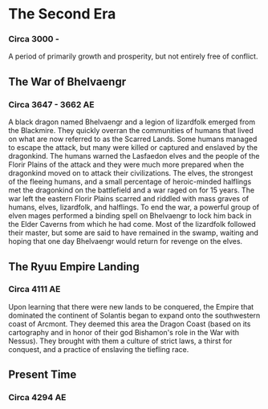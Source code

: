 # The Second Era
### Circa 3000 -

A period of primarily growth and prosperity, but not entirely free of conflict.

## The War of Bhelvaengr
### Circa 3647 - 3662 AE

A black dragon named Bhelvaengr and a legion of lizardfolk emerged from the Blackmire.
They quickly overran the communities of humans that lived on what are now referred to as the Scarred Lands.
Some humans managed to escape the attack, but many were killed or captured and enslaved by the dragonkind.
The humans warned the Lasfaedon elves and the people of the Florir Plains of the attack and they were much more prepared when the dragonkind moved on to attack their civilizations.
The elves, the strongest of the fleeing humans, and a small percentage of heroic-minded halflings met the dragonkind on the battlefield and a war raged on for 15 years.
The war left the eastern Florir Plains scarred and riddled with mass graves of humans, elves, lizardfolk, and halflings.
To end the war, a powerful group of elven mages performed a binding spell on Bhelvaengr to lock him back in the Elder Caverns from which he had come.
Most of the lizardfolk followed their master, but some are said to have remained in the swamp, waiting and hoping that one day Bhelvaengr would return for revenge on the elves.

## The Ryuu Empire Landing
### Circa 4111 AE

Upon learning that there were new lands to be conquered, the Empire that dominated the continent of Solantis began to expand onto the southwestern coast of Arcmont.
They deemed this area the Dragon Coast (based on its cartography and in honor of their god Bishamon's role in the War with Nessus).
They brought with them a culture of strict laws, a thirst for conquest, and a practice of enslaving the tiefling race.

## Present Time
### Circa 4294 AE
